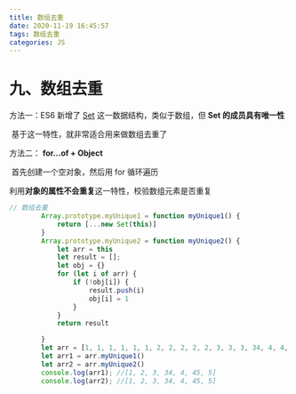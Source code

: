 ```yaml
---
title: 数组去重
date: 2020-11-19 16:45:57
tags: 数组去重
categories: JS
---
```

# **九、数组去重**





方法一：ES6 新增了 [Set](http://es6.ruanyifeng.com/#docs/set-map) 这一数据结构，类似于数组，但 **Set 的成员具有唯一性**

​				基于这一特性，就非常适合用来做数组去重了



方法二： **for...of + Object** 

​				首先创建一个空对象，然后用 for 循环遍历

​				利用**对象的属性不会重复**这一特性，校验数组元素是否重复

```js
// 数组去重
        Array.prototype.myUnique1 = function myUnique1() {
            return [...new Set(this)]
        }
        Array.prototype.myUnique2 = function myUnique2() {
            let arr = this
            let result = [];
            let obj = {}
            for (let i of arr) {
                if (!obj[i]) {
                    result.push(i)
                    obj[i] = 1
                }
            }
            return result

        }
        let arr = [1, 1, 1, 1, 1, 1, 2, 2, 2, 2, 2, 3, 3, 3, 34, 4, 4, 4, 4, 45, 5, 5, 5, 5, 5]
        let arr1 = arr.myUnique1()
        let arr2 = arr.myUnique2()
        console.log(arr1); //[1, 2, 3, 34, 4, 45, 5]
        console.log(arr2); //[1, 2, 3, 34, 4, 45, 5]
```


